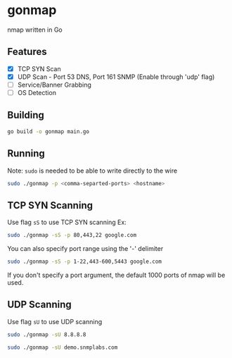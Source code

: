# gonmap
nmap written in Go

## Features
 * [x] TCP SYN Scan
 * [x] UDP Scan  - Port 53 DNS, Port 161 SNMP (Enable through 'udp' flag)
 * [ ] Service/Banner Grabbing
 * [ ] OS Detection

## Building
```bash
go build -o gonmap main.go
```

## Running
Note: `sudo` is needed to be able to write directly to the wire
```bash
sudo ./gonmap -p <comma-separted-ports> <hostname>
```


## TCP SYN Scanning
Use flag `sS` to use TCP SYN scanning
Ex:
```bash
sudo ./gonmap -sS -p 80,443,22 google.com 
```

You can also specify port range using the '-' delimiter
```bash
sudo ./gonmap -sS -p 1-22,443-600,5443 google.com
```

If you don't specify a port argument, the default 1000 ports of nmap will be used.

## UDP Scanning
Use flag `sU` to use UDP scanning
```bash
sudo ./gonmap -sU 8.8.8.8
```

```bash
sudo ./gonmap -sU demo.snmplabs.com
```
